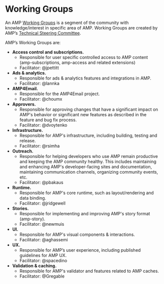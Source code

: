 # Working Groups


An AMP [Working Groups](https://github.com/ampproject/meta/blob/master/GOVERNANCE.md#working-groups) is a segment of the community with knowledge/interest in specific area of AMP.  Working Groups are created by AMP’s [Technical Steering Committee](https://github.com/ampproject/meta/blob/master/GOVERNANCE.md#technical-steering-committee-tsc). 

AMP’s Working Groups are:

* **Access control and subscriptions.**
  * Responsible for user specific controlled access to AMP content (amp-subscriptions, amp-access and related extensions)
  * Facilitator: @jpettitt 
* **Ads & analytics.**
  * Responsible for ads & analytics features and integrations in AMP.
  * Facilitator: @lannka
* **AMP4Email.**
  * Responsible for the AMP4Email project.
  * Facilitator: @choumx
* **Approvers.**
  * Responsible for approving changes that have a significant impact on AMP's behavior or significant new features as described in the feature and bug fix process.
  * Facilitator: @dvoytenko
* **Infrastructure.**
  * Responsible for AMP's infrastructure, including building, testing and release.
  * Facilitator: @rsimha
* **Outreach.**
  * Responsible for helping developers who use AMP remain productive and keeping the AMP community healthy.  This includes maintaining and enhancing AMP's developer-facing sites and documentation, maintaining communication channels, organizing community events, etc.
  * Facilitator: @pbakaus
* **Runtime.**
  * Responsible for AMP's core runtime, such as layout/rendering and data binding.
  * Facilitator: @jridgewell
* **Stories.**
  * Responsible for implementing and improving AMP's story format (amp-story).
  * Facilitator: @newmuis
* **UI.**
  * Responsible for AMP's visual components & interactions.
  * Facilitator: @aghassemi
* **UX.**
  * Responsible for AMP’s user experience, including published guidelines for AMP UX.
  * Facilitator: @spacedino
* **Validation & caching.**
  * Responsible for AMP's validator and features related to AMP caches.
  * Facilitator: @Gregable

